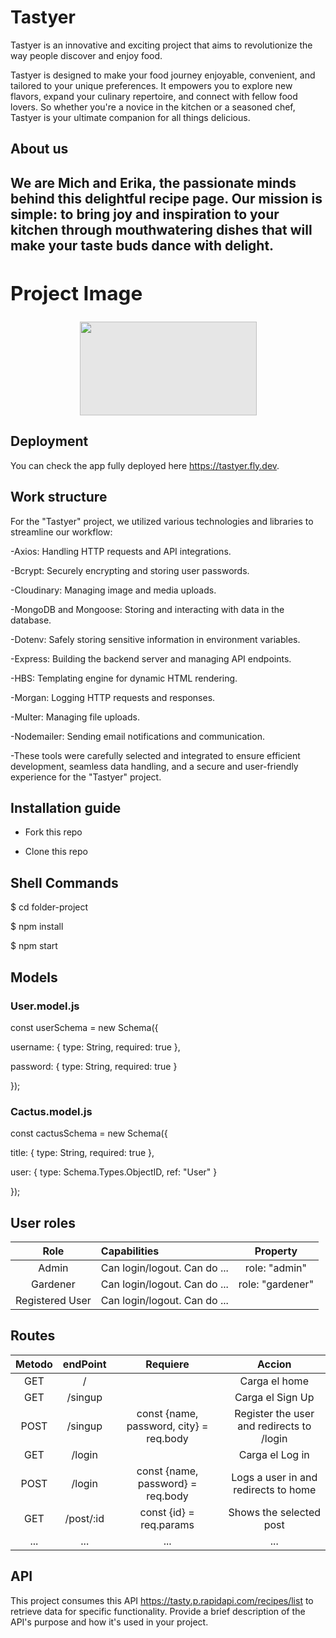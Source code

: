 <h1>Tastyer</h1>

  

<p>Tastyer is an innovative and exciting project that aims to revolutionize the way people discover and enjoy food.</p>

<p> Tastyer is designed to make your food journey enjoyable, convenient, and tailored to your unique preferences. It empowers you to explore new flavors, expand your culinary repertoire, and connect with fellow food lovers. So whether you're a novice in the kitchen or a seasoned chef, Tastyer is your ultimate companion for all things delicious.</p>

  

<h2>About us<h2>

<p>We are Mich and Erika, the passionate minds behind this delightful recipe page. Our mission is simple: to bring joy and inspiration to your kitchen through mouthwatering dishes that will make your taste buds dance with delight.</p>

  

<div><h2>Project Image</h2>

<!-- ![Project Image](https://assets.website-files.com/5c755d7d6fa90e6b6027e74c/642fe45b20446d4f867135fb_%D0%A1over.jpg "Project Image") -->

<img  style="display: block;-webkit-user-select: none;margin: auto;cursor: zoom-in;background-color: hsl(0, 0%, 90%);transition: background-color 300ms;"  src=""  width="283"  height="150">

</div>

  

<h2>Deployment</h2>

You can check the app fully deployed here https://tastyer.fly.dev.

  

<h2>Work structure</h2>

<p>For the "Tastyer" project, we utilized various technologies and libraries to streamline our workflow:</p>

  

<p>

-Axios: Handling HTTP requests and API integrations.

-Bcrypt: Securely encrypting and storing user passwords.

-Cloudinary: Managing image and media uploads.

-MongoDB and Mongoose: Storing and interacting with data in the database.

-Dotenv: Safely storing sensitive information in environment variables.

-Express: Building the backend server and managing API endpoints.

-HBS: Templating engine for dynamic HTML rendering.

-Morgan: Logging HTTP requests and responses.

-Multer: Managing file uploads.

-Nodemailer: Sending email notifications and communication.

-These tools were carefully selected and integrated to ensure efficient development, seamless data handling, and a secure and user-friendly experience for the "Tastyer" project.

</p>

  

<h2>Installation guide</h2>

- Fork this repo

- Clone this repo

  

<h2>Shell Commands</h2>

$ cd folder-project

$ npm install

$ npm start

  

<h2>Models</h2>

<h3>User.model.js</h3>

  

<div>const userSchema = new Schema({

username: { type: String, required: true },

password: { type: String, required: true }

});</div>

  

<h3>Cactus.model.js</h3>

  

<div>const cactusSchema = new Schema({

title: { type: String, required: true },

user: { type: Schema.Types.ObjectID, ref: "User" }

});</h2>

  

<h2>User roles</h2>



| Role            | Capabilities                          | Property     |
| :-------------: | :----------------------------------- | :----------: |
| Admin           | Can login/logout. Can do ...          | role: "admin" |
| Gardener        | Can login/logout. Can do ...          | role: "gardener" |
| Registered User | Can login/logout. Can do ...          |                |


 

<h2>Routes</h2>

  




| Metodo | endPoint    | Requiere                           | Accion                                   |
| :----: | :---------: | :--------------------------------: | :--------------------------------------: |
|  GET   |      /      |                                    | Carga el home                            |
|  GET   |   /singup   |                                    | Carga el Sign Up                          |
|  POST  |   /singup   | const {name, password, city} = req.body | Register the user and redirects to /login |
|  GET   |   /login    |                                    | Carga el Log in                          |
|  POST  |   /login    | const {name, password} = req.body   | Logs a user in and redirects to home     |
|  GET   | /post/:id   | const {id} = req.params            | Shows the selected post                   |
|  ...   |    ...      |          ...                         | ...                                      |


  
  
  

<h2>API</h2>

This project consumes this API https://tasty.p.rapidapi.com/recipes/list to retrieve data for specific functionality. Provide a brief description of the API's purpose and how it's used in your project.

